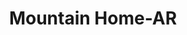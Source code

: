 ---
title: Mountain Home-AR
slug: mountain-home-ar
f_state:
- cms/state/arkansas.md
f_locations:
- cms/payday-loan/check-cashing-payday-advance-10785.md
- cms/payday-loan/check-cashing-payday-advance-10786.md
- cms/payday-loan/check-into-cash-12669.md
- cms/payday-loan/fast-cash-of-mountain-home-17823.md
- cms/payday-loan/first-america-cash-advance-18358.md
- cms/payday-loan/first-america-cash-advance-18393.md
- cms/payday-loan/morgan-cash-advance-22042.md
- cms/payday-loan/mountain-home-quick-cash-22054.md
- cms/payday-loan/mtn-home-quick-cash-22412.md
- cms/payday-loan/payday-money-store-24043.md
- cms/payday-loan/payroll-advance-inc-24267.md
updated-on: '2024-05-30T13:41:28.615Z'
created-on: '2024-05-30T13:41:28.615Z'
published-on: '2024-05-30T13:54:32.469Z'
f_city: Mountain Home
layout: '[city].html'
tags: city
---